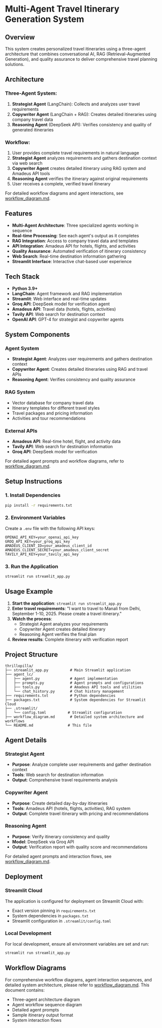 # Multi-Agent Travel Itinerary Generation System

## Overview
This system creates personalized travel itineraries using a three-agent architecture that combines conversational AI, RAG (Retrieval-Augmented Generation), and quality assurance to deliver comprehensive travel planning solutions.

## Architecture

### Three-Agent System:
1. **Strategist Agent** (LangChain): Collects and analyzes user travel requirements
2. **Copywriter Agent** (LangChain + RAG): Creates detailed itineraries using company travel data
3. **Reasoning Agent** (DeepSeek API): Verifies consistency and quality of generated itineraries

### Workflow:
1. User provides complete travel requirements in natural language
2. **Strategist Agent** analyzes requirements and gathers destination context via web search
3. **Copywriter Agent** creates detailed itinerary using RAG system and Amadeus API tools
4. **Reasoning Agent** verifies the itinerary against original requirements
5. User receives a complete, verified travel itinerary

For detailed workflow diagrams and agent interactions, see [workflow_diagram.md](workflow_diagram.md).

## Features
- **Multi-Agent Architecture**: Three specialized agents working in sequence
- **Real-time Processing**: See each agent's output as it completes
- **RAG Integration**: Access to company travel data and templates
- **API Integration**: Amadeus API for hotels, flights, and activities
- **Quality Assurance**: Automated verification of itinerary consistency
- **Web Search**: Real-time destination information gathering
- **Streamlit Interface**: Interactive chat-based user experience

## Tech Stack
- **Python 3.9+**
- **LangChain**: Agent framework and RAG implementation
- **Streamlit**: Web interface and real-time updates
- **Groq API**: DeepSeek model for verification agent
- **Amadeus API**: Travel data (hotels, flights, activities)
- **Tavily API**: Web search for destination context
- **OpenAI API**: GPT-4 for strategist and copywriter agents

## System Components

### Agent System
- **Strategist Agent**: Analyzes user requirements and gathers destination context
- **Copywriter Agent**: Creates detailed itineraries using RAG and travel APIs
- **Reasoning Agent**: Verifies consistency and quality assurance

### RAG System
- Vector database for company travel data
- Itinerary templates for different travel styles
- Travel packages and pricing information
- Activities and tour recommendations

### External APIs
- **Amadeus API**: Real-time hotel, flight, and activity data
- **Tavily API**: Web search for destination information
- **Groq API**: DeepSeek model for verification

For detailed agent prompts and workflow diagrams, refer to [workflow_diagram.md](workflow_diagram.md).

## Setup Instructions

### 1. Install Dependencies
```bash
pip install -r requirements.txt
```

### 2. Environment Variables
Create a `.env` file with the following API keys:
```env
OPENAI_API_KEY=your_openai_api_key
GROQ_API_KEY=your_groq_api_key
AMADEUS_CLIENT_ID=your_amadeus_client_id
AMADEUS_CLIENT_SECRET=your_amadeus_client_secret
TAVILY_API_KEY=your_tavily_api_key
```

### 3. Run the Application
```bash
streamlit run streamlit_app.py
```

## Usage Example

1. **Start the application**: `streamlit run streamlit_app.py`
2. **Enter travel requirements**: "I want to travel to Manali from Delhi, September 1-10, 2025. Please create a travel itinerary."
3. **Watch the process**:
   - Strategist Agent analyzes your requirements
   - Copywriter Agent creates detailed itinerary
   - Reasoning Agent verifies the final plan
4. **Review results**: Complete itinerary with verification report

## Project Structure
```
thrillopilla/
├── streamlit_app.py          # Main Streamlit application
├── agent_lc/
│   ├── agent.py              # Agent implementation
│   ├── prompts.py            # Agent prompts and configurations
│   ├── tools.py              # Amadeus API tools and utilities
│   └── chat_history.py       # Chat history management
├── requirements.txt          # Python dependencies
├── packages.txt              # System dependencies for Streamlit Cloud
├── .streamlit/
│   └── config.toml          # Streamlit configuration
├── workflow_diagram.md       # Detailed system architecture and workflows
└── README.md                # This file
```

## Agent Details

### Strategist Agent
- **Purpose**: Analyze complete user requirements and gather destination context
- **Tools**: Web search for destination information
- **Output**: Comprehensive travel requirements analysis

### Copywriter Agent
- **Purpose**: Create detailed day-by-day itineraries
- **Tools**: Amadeus API (hotels, flights, activities), RAG system
- **Output**: Complete travel itinerary with pricing and recommendations

### Reasoning Agent
- **Purpose**: Verify itinerary consistency and quality
- **Model**: DeepSeek via Groq API
- **Output**: Verification report with quality score and recommendations

For detailed agent prompts and interaction flows, see [workflow_diagram.md](workflow_diagram.md).

## Deployment

### Streamlit Cloud
The application is configured for deployment on Streamlit Cloud with:
- Exact version pinning in `requirements.txt`
- System dependencies in `packages.txt`
- Streamlit configuration in `.streamlit/config.toml`

### Local Development
For local development, ensure all environment variables are set and run:
```bash
streamlit run streamlit_app.py
```

## Workflow Diagrams

For comprehensive workflow diagrams, agent interaction sequences, and detailed system architecture, please refer to [workflow_diagram.md](workflow_diagram.md). This document contains:

- Three-agent architecture diagram
- Agent workflow sequence diagram
- Detailed agent prompts
- Sample itinerary output format
- System interaction flows


